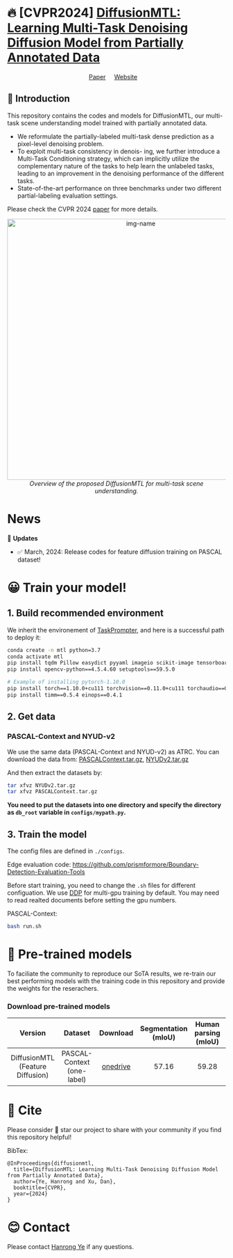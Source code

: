 # :fire: [CVPR2024] [DiffusionMTL: Learning Multi-Task Denoising Diffusion Model from Partially Annotated Data](https://openreview.net/pdf?id=-CwPopPJda)

<p align="center">
    <a href="https://openreview.net/pdf?id=-CwPopPJda">Paper</a>&nbsp;&nbsp;&nbsp;&nbsp;
    <a href="https://prismformore.github.io/diffusionmtl/">Website</a>&nbsp;&nbsp;&nbsp;&nbsp;
</p>  

##  :scroll: Introduction
This repository contains the codes and models for DiffusionMTL, our multi-task scene understanding model trained with partially annotated data. 

- We reformulate the partially-labeled multi-task dense prediction as a pixel-level denoising problem.
- To exploit multi-task consistency in denois- ing, we further introduce a Multi-Task Conditioning strategy, which can implicitly utilize the complementary nature of the tasks to help learn the unlabeled tasks, leading to an improvement in the denoising performance of the different tasks.
- State-of-the-art performance on three benchmarks under two different partial-labeling evaluation settings.

Please check the CVPR 2024 [paper](https://openreview.net/pdf?id=-CwPopPJda) for more details.
<p align="center">
  <img alt="img-name" src="https://github.com/prismformore/Multi-Task-Transformer/assets/14089338/5862c11f-cd1b-464c-b04e-28a729dde7d4" width="600">
  <br>
    <em>Overview of the proposed DiffusionMTL for multi-task scene understanding.</em>
</p>


# News
:triangular_flag_on_post: **Updates** 
- :white_check_mark: March, 2024: Release codes for feature diffusion training on PASCAL dataset!


# :grinning: Train your model!

## 1. Build recommended environment
We inherit the environement of [TaskPrompter](https://github.com/prismformore/Multi-Task-Transformer/tree/main/TaskPrompter), and here is a successful path to deploy it:
```bash
conda create -n mtl python=3.7
conda activate mtl
pip install tqdm Pillow easydict pyyaml imageio scikit-image tensorboard termcolor matplotlib
pip install opencv-python==4.5.4.60 setuptools==59.5.0

# Example of installing pytorch-1.10.0 
pip install torch==1.10.0+cu111 torchvision==0.11.0+cu111 torchaudio==0.10.0 -f https://download.pytorch.org/whl/torch_stable.html
pip install timm==0.5.4 einops==0.4.1
```


## 2. Get data
### PASCAL-Context and NYUD-v2
We use the same data (PASCAL-Context and NYUD-v2) as ATRC. You can download the data from:
[PASCALContext.tar.gz](https://hkustconnect-my.sharepoint.com/:u:/g/personal/hyeae_connect_ust_hk/ER57KyZdEdxPtgMCai7ioV0BXCmAhYzwFftCwkTiMmuM7w?e=2Ex4ab),
[NYUDv2.tar.gz](https://hkustconnect-my.sharepoint.com/:u:/g/personal/hyeae_connect_ust_hk/EZ-2tWIDYSFKk7SCcHRimskBhgecungms4WFa_L-255GrQ?e=6jAt4c)

And then extract the datasets by:
```bash
tar xfvz NYUDv2.tar.gz
tar xfvz PASCALContext.tar.gz
```

**You need to put the datasets into one directory and specify the directory as ```db_root``` variable in ```configs/mypath.py```.**


## 3. Train the model
The config files are defined in ```./configs```.

Edge evaluation code: https://github.com/prismformore/Boundary-Detection-Evaluation-Tools

Before start training, you need to change the ```.sh``` files for different configuation. We use [DDP](https://pytorch.org/tutorials/intermediate/ddp_tutorial.html) for multi-gpu training by default. You may need to read realted documents before setting the gpu numbers. 

PASCAL-Context:
```bash
bash run.sh
```

# :partying_face:	 Pre-trained models
To faciliate the community to reproduce our SoTA results, we re-train our best performing models with the training code in this repository and provide the weights for the reserachers.

### Download pre-trained models
|Version | Dataset | Download | Segmentation (mIoU) |  Human parsing (mIoU) | Saliency (maxF) | Normals (mErr) | Boundary (odsF) | 
|:-:|:-:|:-:|:-:|:-:|:-:|:-:|:-:|
| DiffusionMTL (Feature Diffusion)| PASCAL-Context (one-label) | [onedrive](https://hkustconnect-my.sharepoint.com/:u:/g/personal/hyeae_connect_ust_hk/ERxytOgnrZpBhBkaJNdBTlUBHNKu7E92MHeNRb7jQshhuw?e=wCCle4) | 57.16 | 59.28 |78.00 | 16.17 | 64.60 |

# :hugs: Cite
Please consider :star2: star our project to share with your community if you find this repository helpful!

BibTex:
```
@InProceedings{diffusionmtl,
  title={DiffusionMTL: Learning Multi-Task Denoising Diffusion Model from Partially Annotated Data},
  author={Ye, Hanrong and Xu, Dan},
  booktitle={CVPR},
  year={2024}
}
```

# :blush: Contact
Please contact [Hanrong Ye](https://sites.google.com/site/yhrspace/) if any questions.
